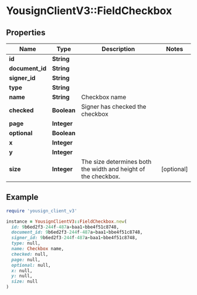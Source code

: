 # YousignClientV3::FieldCheckbox

## Properties

| Name | Type | Description | Notes |
| ---- | ---- | ----------- | ----- |
| **id** | **String** |  |  |
| **document_id** | **String** |  |  |
| **signer_id** | **String** |  |  |
| **type** | **String** |  |  |
| **name** | **String** | Checkbox name |  |
| **checked** | **Boolean** | Signer has checked the checkbox |  |
| **page** | **Integer** |  |  |
| **optional** | **Boolean** |  |  |
| **x** | **Integer** |  |  |
| **y** | **Integer** |  |  |
| **size** | **Integer** | The size determines both the width and height of the checkbox. | [optional] |

## Example

```ruby
require 'yousign_client_v3'

instance = YousignClientV3::FieldCheckbox.new(
  id: 9b6ed2f3-244f-487a-baa1-bbe4f51c8748,
  document_id: 9b6ed2f3-244f-487a-baa1-bbe4f51c8748,
  signer_id: 9b6ed2f3-244f-487a-baa1-bbe4f51c8748,
  type: null,
  name: Checkbox name,
  checked: null,
  page: null,
  optional: null,
  x: null,
  y: null,
  size: null
)
```

